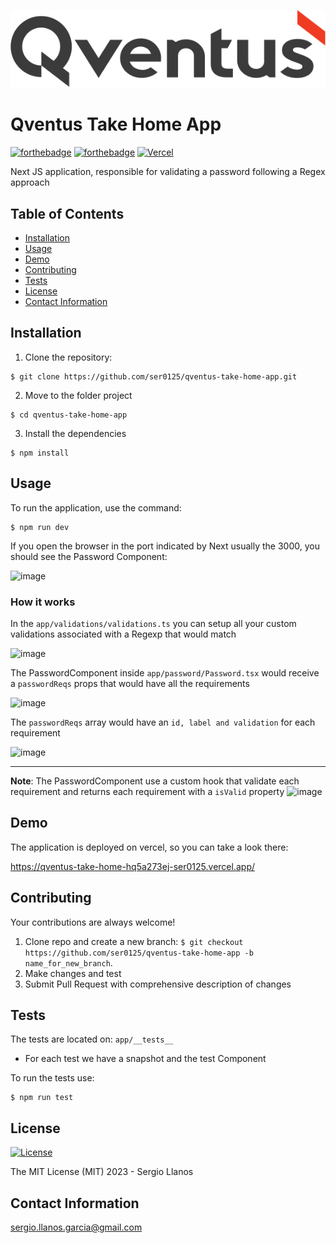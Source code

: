 ![Qventus logo](public/qventus-logo.svg)
# Qventus Take Home App

[![forthebadge](https://forthebadge.com/images/badges/made-with-next-13.svg)](http://forthebadge.com)
[![forthebadge](http://forthebadge.com/images/badges/built-with-love.svg)](http://forthebadge.com)
[![Vercel](https://vercelbadge.vercel.app/api/ser0125/qventus-take-home-app?style=for-the-badge)](https://qventus-take-home-hq5a273ej-ser0125.vercel.app/)


Next JS application, responsible for validating a password following a Regex approach

## Table of Contents

- [Installation](#installation)
- [Usage](#usage)
- [Demo](#demo)
- [Contributing](#contributing)
- [Tests](#tests)
- [License](#license)
- [Contact Information](#contact-information)

## Installation

1. Clone the repository:
```shell
$ git clone https://github.com/ser0125/qventus-take-home-app.git
```
2. Move to the folder project
```shell
$ cd qventus-take-home-app
```
3. Install the dependencies
```shell
$ npm install
```

## Usage
To run the application, use the command:
```shell
$ npm run dev
```

If you open the browser in the port indicated by Next usually the 3000, you should see the Password Component:

![image](https://github.com/ser0125/qventus-take-home-app/assets/11180036/986495b7-b02e-4d5b-9b1a-4751416c41b9)

### How it works
In the `app/validations/validations.ts` you can setup all your custom validations associated with a Regexp that would match

![image](https://github.com/ser0125/qventus-take-home-app/assets/11180036/3cb86603-ebea-4372-9fcc-9da68cf42496)

The PasswordComponent inside `app/password/Password.tsx` would receive a `passwordReqs` props that would have all the requirements

![image](https://github.com/ser0125/qventus-take-home-app/assets/11180036/c8598feb-6b13-4ae5-851e-77061718737e)

The `passwordReqs` array would have an `id, label and validation` for each requirement

![image](https://github.com/ser0125/qventus-take-home-app/assets/11180036/c935f1dd-e411-40b8-bc83-00350a497272)

------------------------------------------------------------------------------------------------------------------

**Note**: The PasswordComponent use a custom hook that validate each requirement and returns each requirement with a `isValid` property
![image](https://github.com/ser0125/qventus-take-home-app/assets/11180036/628bc6b7-c7b0-4de4-bd95-9d14f4c55980)

## Demo
The application is deployed on vercel, so you can take a look there:

https://qventus-take-home-hq5a273ej-ser0125.vercel.app/

## Contributing
Your contributions are always welcome! 

1. Clone repo and create a new branch: `$ git checkout https://github.com/ser0125/qventus-take-home-app -b name_for_new_branch`.
2. Make changes and test
3. Submit Pull Request with comprehensive description of changes

## Tests
The tests are located on: `app/__tests__`

- For each test we have a snapshot and the test Component

To run the tests use:
```shell
$ npm run test
```


## License
[![License](https://img.shields.io/badge/license-MIT-blue.svg)](/LICENSE)

The MIT License (MIT) 2023 - Sergio Llanos

## Contact Information
sergio.llanos.garcia@gmail.com
